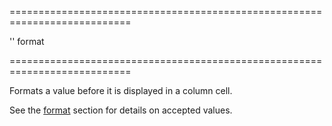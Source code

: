 <!--**
/*-------------------------------------------
    Auto-generated file. Do not modify.
-------------------------------------------

**-->
===========================================================================
<!--default-->''<!--/default-->
<!--type-->format<!--/type-->
===========================================================================

<!--shortDescription-->
Formats a value before it is displayed in a column cell.
<!--/shortDescription-->

<!--fullDescription-->
See the [format](/Documentation/ApiReference/Common/Object_Structures/format/) section for details on accepted values. 
<!--/fullDescription-->